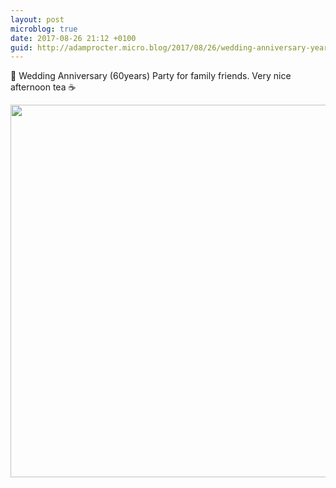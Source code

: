 ```yaml
---
layout: post
microblog: true
date: 2017-08-26 21:12 +0100
guid: http://adamprocter.micro.blog/2017/08/26/wedding-anniversary-years.html
---
```

💎 Wedding Anniversary (60years) Party for family friends. Very nice afternoon tea ☕️

<img src="http://discursive.adamprocter.co.uk/uploads/2017/59c44cf90b.jpg" width="600" height="596" />
